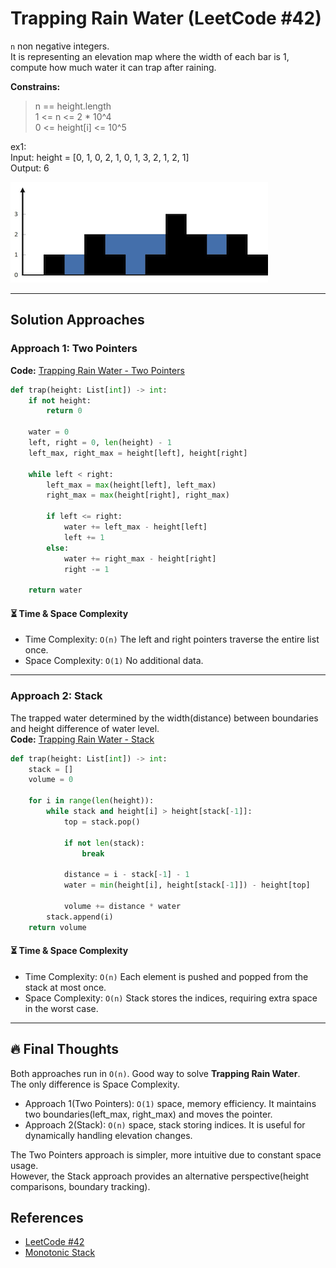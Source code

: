 # Trapping Rain Water (LeetCode #42)
`n` non negative integers.  
It is representing an elevation map where the width of each bar is 1,  
compute how much water it can trap after raining.

**Constrains:**
> n == height.length  
> 1 <= n <= 2 * 10^4  
> 0 <= height[i] <= 10^5

ex1:  
Input: height = [0, 1, 0, 2, 1, 0, 1, 3, 2, 1, 2, 1]  
Output: 6

![Rain water trap img](rainwatertrap.png)

---

## Solution Approaches
### Approach 1: Two Pointers
**Code:** [Trapping Rain Water - Two Pointers](trapping_rain_twopointer.py)
```python
def trap(height: List[int]) -> int:
    if not height:
        return 0
    
    water = 0
    left, right = 0, len(height) - 1
    left_max, right_max = height[left], height[right]
    
    while left < right:
        left_max = max(height[left], left_max)
        right_max = max(height[right], right_max)
        
        if left <= right:
            water += left_max - height[left]
            left += 1
        else:
            water += right_max - height[right]
            right -= 1
            
    return water
```

#### ⏳ Time & Space Complexity
- Time Complexity: `O(n)` The left and right pointers traverse the entire list once.
- Space Complexity: `O(1)` No additional data.

---

### Approach 2: Stack
The trapped water determined by the width(distance) between boundaries and height difference of water level.  
**Code:** [Trapping Rain Water - Stack](trapping_rain_stack.py)
```python
def trap(height: List[int]) -> int:
    stack = []
    volume = 0
    
    for i in range(len(height)):
        while stack and height[i] > height[stack[-1]]:
            top = stack.pop()
            
            if not len(stack):
                break
                
            distance = i - stack[-1] - 1
            water = min(height[i], height[stack[-1]]) - height[top]
            
            volume += distance * water
        stack.append(i)
    return volume
```

#### ⏳ Time & Space Complexity
- Time Complexity: `O(n)` Each element is pushed and popped from the stack at most once.
- Space Complexity: `O(n)` Stack stores the indices, requiring extra space in the worst case.

---

## 🔥 Final Thoughts
Both approaches run in `O(n)`. Good way to solve **Trapping Rain Water**.  
The only difference is Space Complexity.  
- Approach 1(Two Pointers): `O(1)` space, memory efficiency. It maintains two boundaries(left_max, right_max) and moves the pointer.  
- Approach 2(Stack): `O(n)` space, stack storing indices. It is useful for dynamically handling elevation changes.

The Two Pointers approach is simpler, more intuitive due to constant space usage.  
However, the Stack approach provides an alternative perspective(height comparisons, boundary tracking).

## References
- [LeetCode #42](https://leetcode.com/problems/trapping-rain-water/description/)
- [Monotonic Stack](https://www.geeksforgeeks.org/introduction-to-monotonic-stack-2/)